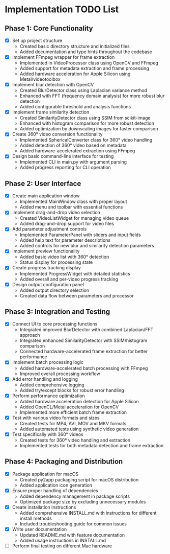 # Implementation TODO List

## Phase 1: Core Functionality
- [x] Set up project structure
  - Created basic directory structure and initialized files
  - Added documentation and type hints throughout the codebase
- [x] Implement FFmpeg wrapper for frame extraction
  - Implemented in VideoProcessor class using OpenCV and FFmpeg
  - Added support for metadata extraction and frame processing
  - Added hardware acceleration for Apple Silicon using Metal/videotoolbox
- [x] Implement blur detection with OpenCV
  - Created BlurDetector class using Laplacian variance method
  - Enhanced with FFT (frequency domain analysis) for more robust blur detection
  - Added configurable threshold and analysis functions
- [x] Implement frame similarity detection
  - Created SimilarityDetector class using SSIM from scikit-image
  - Enhanced with histogram comparison for more robust detection
  - Added optimization by downscaling images for faster comparison
- [x] Create 360° video conversion functionality
  - Implemented SphericalConverter class for 360° video handling
  - Added detection of 360° video based on metadata
  - Added hardware-accelerated extraction using FFmpeg
- [x] Design basic command-line interface for testing
  - Implemented CLI in main.py with argument parsing
  - Added progress reporting for CLI operation

## Phase 2: User Interface
- [x] Create main application window
  - Implemented MainWindow class with proper layout
  - Added menu and toolbar with essential functions
- [x] Implement drag-and-drop video selection
  - Created VideoListWidget for managing video queue
  - Added drag-and-drop support for video files
- [x] Add parameter adjustment controls
  - Implemented ParameterPanel with sliders and input fields
  - Added help text for parameter descriptions
  - Added controls for new blur and similarity detection parameters
- [x] Implement preview functionality
  - Added basic video list with 360° detection
  - Status display for processing state
- [x] Create progress tracking display
  - Implemented ProgressWidget with detailed statistics
  - Added overall and per-video progress tracking
- [x] Design output configuration panel
  - Added output directory selection
  - Created data flow between parameters and processor

## Phase 3: Integration and Testing
- [x] Connect UI to core processing functions
  - Integrated improved BlurDetector with combined Laplacian/FFT approach
  - Integrated enhanced SimilarityDetector with SSIM/histogram comparison
  - Connected hardware-accelerated frame extraction for better performance
- [x] Implement batch processing logic
  - Added hardware-accelerated batch processing with FFmpeg
  - Improved overall processing workflow
- [x] Add error handling and logging
  - Added comprehensive logging
  - Added try/except blocks for robust error handling
- [x] Perform performance optimization
  - Added hardware acceleration detection for Apple Silicon
  - Added OpenCL/Metal acceleration for OpenCV
  - Implemented more efficient batch frame extraction
- [x] Test with various video formats and sizes
  - Created tests for MP4, AVI, MOV and MKV formats
  - Added automated tests using synthetic video generation
- [x] Test specifically with 360° videos
  - Created tests for 360° video handling and extraction
  - Implemented tests for both metadata detection and frame extraction

## Phase 4: Packaging and Distribution
- [x] Package application for macOS
  - Created py2app packaging script for macOS distribution
  - Added application icon generation
- [x] Ensure proper handling of dependencies
  - Added dependency management in package scripts
  - Optimized package size by excluding unnecessary modules
- [x] Create installation instructions
  - Added comprehensive INSTALL.md with instructions for different install methods
  - Included troubleshooting guide for common issues
- [x] Write user documentation
  - Updated README.md with feature documentation
  - Added usage instructions in INSTALL.md
- [ ] Perform final testing on different Mac hardware 